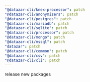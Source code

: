 ```yaml
---
"@datazar-cli/knex-processor": patch
"@datazar-cli/anonymizers": patch
"@datazar-cli/postgres": patch
"@datazar-cli/mariadb": patch
"@datazar-cli/sqlite": patch
"@datazar-cli/processor": patch
"@datazar-cli/mongo": patch
"@datazar-cli/mssql": patch
"datazar": patch
"@datazar-cli/common": patch
"@datazar-cli/csv": patch
"@datazar-cli/cli": patch
---
```


release new packages
